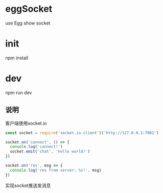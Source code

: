 # eggSocket
use Egg show socket
# init
npm install
# dev
npm run dev
## 说明
客户端使用socket.io
```js
const socket = require('socket.io-client')('http://127.0.0.1:7002')

socket.on('connect', () => {
  console.log('connect!')
  socket.emit('chat', 'hello world!')
})

socket.on('res', msg => {
  console.log('res from server: %s!', msg)
})
```
实现socket推送发消息